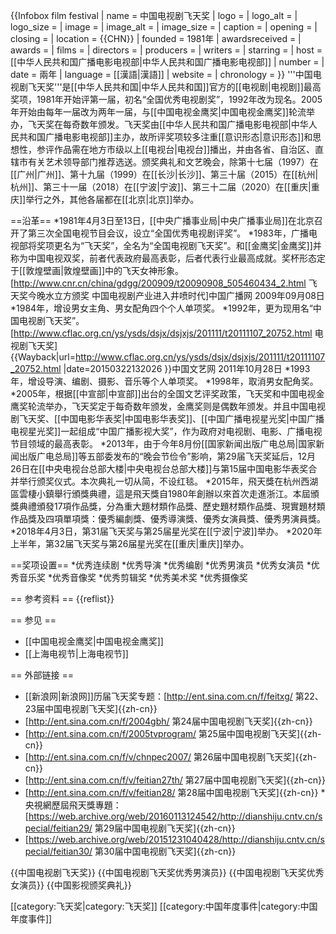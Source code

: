 {{Infobox film festival
| name           = 中国电视剧飞天奖
| logo           = 
| logo_alt       =
| logo_size      = 
| image          = 
| image_alt      =
| image_size     = 
| caption        = 
| opening        = 
| closing        = 
| location       = {{CHN}}
| founded        = 1981年
| awardsreceived = 
| awards         =
| films          = 
| directors      = 
| producers      = 
| writers        = 
| starring       = 
| host           = [[中华人民共和国广播电影电视部|中华人民共和国广播电影电视部]]
| number         = 
| date           = 兩年
| language       = [[漢語|漢語]]
| website        = 
| chronology     = 
}}
'''中国电视剧飞天奖'''是[[中华人民共和国|中华人民共和国]]官方的[[电视剧|电视剧]]最高奖项，1981年开始评第一届，初名“全国优秀电视剧奖”，1992年改为现名。2005年开始由每年一届改为两年一届，与[[中国电视金鹰奖|中国电视金鹰奖]]轮流举办，飞天奖在每奇数年颁发。飞天奖由[[中华人民共和国广播电影电视部|中华人民共和国广播电影电视部]]主办，故所评奖项较多注重[[意识形态|意识形态]]和思想性，参评作品需在地方市级以上[[电视台|电视台]]播出，并由各省、自治区、直辖市有关艺术领导部门推荐选送。颁奖典礼和文艺晚会，除第十七届（1997）在[[广州|广州]]、第十九届（1999）在[[长沙|长沙]]、第三十届（2015）在[[杭州|杭州]]、第三十一届（2018）在[[宁波|宁波]]、第三十二届（2020）在[[重庆|重庆]]举行之外，其他各届都在[[北京|北京]]举办。

==沿革==
*1981年4月3日至13日，[[中央广播事业局|中央广播事业局]]在北京召开了第三次全国电视节目会议，设立“全国优秀电视剧评奖”。
*1983年，广播电视部将奖项更名为“飞天奖”，全名为“全国电视剧飞天奖”。和[[金鹰奖|金鹰奖]]并称为中国电视双奖，前者代表政府最高表彰，后者代表行业最高成就。奖杯形态定于[[敦煌壁画|敦煌壁画]]中的飞天女神形象。<ref>[http://www.cnr.cn/china/gdgg/200909/t20090908_505460434_2.html 飞天奖今晚水立方颁奖 中国电视剧产业进入井喷时代]中国广播网 2009年09月08日</ref>
*1984年，增设男女主角、男女配角四个个人单项奖。
*1992年，更为现用名“中国电视剧飞天奖”。<ref>[http://www.cflac.org.cn/ys/ysds/dsjx/dsjxjs/201111/t20111107_20752.html 电视剧飞天奖] {{Wayback|url=http://www.cflac.org.cn/ys/ysds/dsjx/dsjxjs/201111/t20111107_20752.html |date=20150322132026 }}中国文艺网 2011年10月28日</ref>
*1993年，增设导演、编剧、摄影、音乐等个人单项奖。
*1998年，取消男女配角奖。
*2005年，根据[[中宣部|中宣部]]出台的全国文艺评奖政策，飞天奖和中国电视金鹰奖轮流举办，飞天奖定于每奇数年颁发，金鹰奖则是偶数年颁发。并且中国电视剧飞天奖、[[中国电影华表奖|中国电影华表奖]]、[[中国广播电视星光奖|中国广播电视星光奖]]一起组成“中国广播影视大奖”，作为政府对电视剧、电影、广播电视节目领域的最高表彰。
*2013年，由于今年8月份[[国家新闻出版广电总局|国家新闻出版广电总局]]等五部委发布的“晚会节俭令”影响，第29届飞天奖延后，12月26日在[[中央电视台总部大楼|中央电视台总部大楼]]与第15届中国电影华表奖合并举行颁奖仪式。本次典礼一切从简，不设红毯。
*2015年，飛天獎在杭州西湖區雲棲小鎮舉行頒獎典禮，這是飛天獎自1980年創辦以來首次走進浙江。本屆頒獎典禮頒發17項作品獎，分為重大題材類作品獎、歷史題材類作品獎、現實題材類作品獎及四項單項獎：優秀編劇獎、優秀導演獎、優秀女演員獎、優秀男演員獎。
*2018年4月3日，第31届飞天奖与第25届星光奖在[[宁波|宁波]]举办。
*2020年上半年，第32届飞天奖与第26届星光奖在[[重庆|重庆]]举办。

==奖项设置==
*优秀连续剧
*优秀导演
*优秀编剧
*优秀男演员
*优秀女演员
*优秀音乐奖
*优秀音像奖
*优秀剪辑奖
*优秀美术奖
*优秀摄像奖

== 参考资料 ==
{{reflist}}

== 参见 ==
* [[中国电视金鹰奖|中国电视金鹰奖]]
* [[上海电视节|上海电视节]]

== 外部链接 ==
* [[新浪网|新浪网]]历届飞天奖专题：[http://ent.sina.com.cn/f/feitxg/ 第22、23届中国电视剧飞天奖]{{zh-cn}}
* [http://ent.sina.com.cn/f/2004gbh/ 第24届中国电视剧飞天奖]{{zh-cn}}
* [http://ent.sina.com.cn/f/2005tvprogram/ 第25届中国电视剧飞天奖]{{zh-cn}}
* [http://ent.sina.com.cn/f/v/chnpec2007/ 第26届中国电视剧飞天奖]{{zh-cn}}
* [http://ent.sina.com.cn/f/v/feitian27th/ 第27届中国电视剧飞天奖]{{zh-cn}}
* [http://ent.sina.com.cn/f/v/feitian28/ 第28届中国电视剧飞天奖]{{zh-cn}}
*央視網歷屆飛天獎專題：[https://web.archive.org/web/20160113124542/http://dianshiju.cntv.cn/special/feitian29/ 第29届中国电视剧飞天奖]{{zh-cn}}
* [https://web.archive.org/web/20151231040428/http://dianshiju.cntv.cn/special/feitian30/ 第30届中国电视剧飞天奖]{{zh-cn}}

{{中国电视剧飞天奖}}
{{中国电视剧飞天奖优秀男演员}}
{{中国电视剧飞天奖优秀女演员}}
{{中国影视颁奖典礼}}

[[category:飞天奖|category:飞天奖]]
[[category:中国年度事件|category:中国年度事件]]